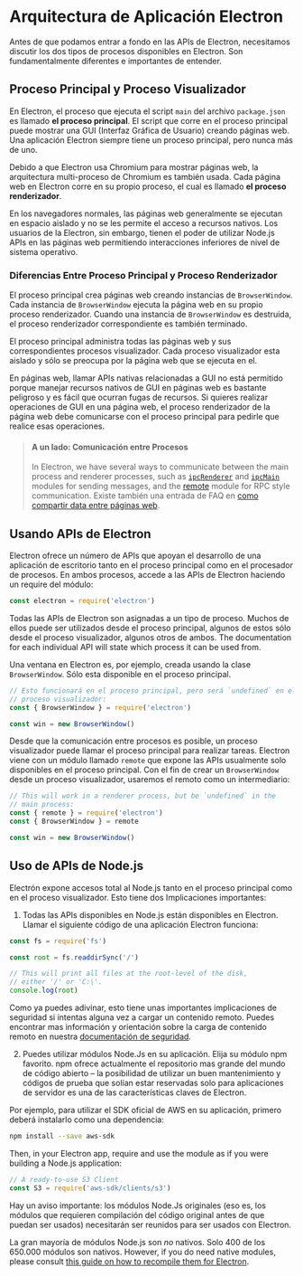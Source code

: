 # Arquitectura de Aplicación Electron

Antes de que podamos entrar a fondo en las APIs de Electron, necesitamos discutir los dos tipos de procesos disponibles en Electron. Son fundamentalmente diferentes e importantes de entender.

## Proceso Principal y Proceso Visualizador

En Electron, el proceso que ejecuta el script `main` del archivo `package.json` es llamado **el proceso principal**. El script que corre en el proceso principal puede mostrar una GUI (Interfaz Gráfica de Usuario) creando páginas web. Una aplicación Electron siempre tiene un proceso principal, pero nunca más de uno.

Debido a que Electron usa Chromium para mostrar páginas web, la arquitectura multi-proceso de Chromium es también usada. Cada página web en Electron corre en su propio proceso, el cual es llamado **el proceso renderizador**.

En los navegadores normales, las páginas web generalmente se ejecutan en espacio aislado y no se les permite el acceso a recursos nativos. Los usuarios de la Electron, sin embargo, tienen el poder de utilizar Node.js APIs en las páginas web permitiendo interacciones inferiores de nivel de sistema operativo.

### Diferencias Entre Proceso Principal y Proceso Renderizador

El proceso principal crea páginas web creando instancias de `BrowserWindow`. Cada instancia de `BrowserWindow` ejecuta la página web en su propio proceso renderizador. Cuando una instancia de `BrowserWindow` es destruida, el proceso renderizador correspondiente es también terminado.

El proceso principal administra todas las páginas web y sus correspondientes procesos visualizador. Cada proceso visualizador esta aislado y sólo se preocupa por la página web que se ejecuta en el.

En páginas web, llamar APIs nativas relacionadas a GUI no está permitido porque manejar recursos nativos de GUI en páginas web es bastante peligroso y es fácil que ocurran fugas de recursos. Si quieres realizar operaciones de GUI en una página web, el proceso renderizador de la página web debe comunicarse con el proceso principal para pedirle que realice esas operaciones.

> #### A un lado: Comunicación entre Procesos
> 
> In Electron, we have several ways to communicate between the main process and renderer processes, such as [`ipcRenderer`](../api/ipc-renderer.md) and [`ipcMain`](../api/ipc-main.md) modules for sending messages, and the [remote](../api/remote.md) module for RPC style communication. Existe también una entrada de FAQ en [como compartir data entre páginas web](../faq.md#how-to-share-data-between-web-pages).

## Usando APIs de Electron

Electron ofrece un número de APIs que apoyan el desarrollo de una aplicación de escritorio tanto en el proceso principal como en el procesador de procesos. En ambos procesos, accede a las APIs de Electron haciendo un require del módulo:

```javascript
const electron = require('electron')
```

Todas las APIs de Electron son asignadas a un tipo de proceso. Muchos de ellos puede ser utilizados desde el proceso principal, algunos de estos sólo desde el proceso visualizador, algunos otros de ambos. The documentation for each individual API will state which process it can be used from.

Una ventana en Electron es, por ejemplo, creada usando la clase `BrowserWindow`. Sólo esta disponible en el proceso principal.

```javascript
// Esto funcionará en el proceso principal, pero será `undefined` en el
// proceso visualizador:
const { BrowserWindow } = require('electron')

const win = new BrowserWindow()
```

Desde que la comunicación entre procesos es posible, un proceso visualizador puede llamar el proceso principal para realizar tareas. Electron viene con un módulo llamado `remote` que expone las APIs usualmente solo disponibles en el proceso principal. Con el fin de crear un `BrowserWindow` desde un proceso visualizador, usaremos el remoto como un intermediario:

```javascript
// This will work in a renderer process, but be `undefined` in the
// main process:
const { remote } = require('electron')
const { BrowserWindow } = remote

const win = new BrowserWindow()
```

## Uso de APIs de Node.js

Electrón expone accesos total al Node.js tanto en el proceso principal como en el proceso visualizador. Esto tiene dos Implicaciones importantes:

1) Todas las APIs disponibles en Node.js están disponibles en Electron. Llamar el siguiente código de una aplicación Electron funciona:

```javascript
const fs = require('fs')

const root = fs.readdirSync('/')

// This will print all files at the root-level of the disk,
// either '/' or 'C:\'.
console.log(root)
```

Como ya puedes adivinar, esto tiene unas importantes implicaciones de seguridad si intentas alguna vez a cargar un contenido remoto. Puedes encontrar mas información y orientación sobre la carga de contenido remoto en nuestra [documentación de seguridad](./security.md).

2) Puedes utilizar módulos Node.Js en su aplicación. Elija su módulo npm favorito. npm ofrece actualmente el repositorio mas grande del mundo de código abierto – la posibilidad de utilizar un buen mantenimiento y códigos de prueba que solían estar reservadas solo para aplicaciones de servidor es una de las características claves de Electron.

Por ejemplo, para utilizar el SDK oficial de AWS en su aplicación, primero deberá instalarlo como una dependencia:

```sh
npm install --save aws-sdk
```

Then, in your Electron app, require and use the module as if you were building a Node.js application:

```javascript
// A ready-to-use S3 Client
const S3 = require('aws-sdk/clients/s3')
```

Hay un aviso importante: los módulos Node.Js originales (eso es, los módulos que requieren compilación del código original antes de que puedan ser usados) necesitarán ser reunidos para ser usados con Electron.

La gran mayoría de módulos Node.js son *no* nativos. Solo 400 de los 650.000 módulos son nativos. However, if you do need native modules, please consult [this guide on how to recompile them for Electron](./using-native-node-modules.md).